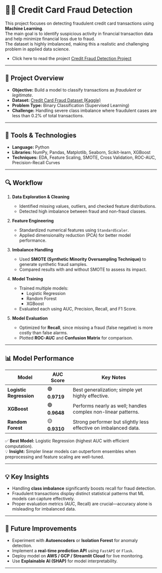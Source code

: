 # 🕵️‍♀️ Credit Card Fraud Detection

This project focuses on detecting fraudulent credit card transactions using **Machine Learning**.  
The main goal is to identify suspicious activity in financial transaction data and help minimize financial loss due to fraud.  
The dataset is highly imbalanced, making this a realistic and challenging problem in applied data science.
 - Click here to read the project [Credit Fraud Detection Project](https://colab.research.google.com/drive/1MVErAlNDPA8-LRGt5HU2hQIbLWRv6AaB?usp=sharing)

---

## 🚀 Project Overview

- **Objective:** Build a model to classify transactions as *fraudulent* or *legitimate*.
- **Dataset:** [Credit Card Fraud Dataset (Kaggle)](https://www.kaggle.com/mlg-ulb/creditcardfraud)
- **Problem Type:** Binary Classification (Supervised Learning)
- **Challenge:** Handling severe class imbalance where fraudulent cases are less than 0.2% of total transactions.

---

## 🧰 Tools & Technologies

- **Language:** Python  
- **Libraries:** NumPy, Pandas, Matplotlib, Seaborn, Scikit-learn, XGBoost  
- **Techniques:** EDA, Feature Scaling, SMOTE, Cross Validation, ROC-AUC, Precision-Recall Curves

---

## 🔍 Workflow

1. **Data Exploration & Cleaning**
   - Identified missing values, outliers, and checked feature distributions.
   - Detected high imbalance between fraud and non-fraud classes.

2. **Feature Engineering**
   - Standardized numerical features using `StandardScaler`.
   - Applied dimensionality reduction (PCA) for better model performance.

3. **Imbalance Handling**
   - Used **SMOTE (Synthetic Minority Oversampling Technique)** to generate synthetic fraud samples.
   - Compared results with and without SMOTE to assess its impact.

4. **Model Training**
   - Trained multiple models:
     - Logistic Regression  
     - Random Forest  
     - XGBoost
   - Evaluated each using AUC, Precision, Recall, and F1 Score.

5. **Model Evaluation**
   - Optimized for **Recall**, since missing a fraud (false negative) is more costly than false alarms.
   - Plotted **ROC-AUC** and **Confusion Matrix** for comparison.

---

## 📊 Model Performance

| Model | AUC Score | Key Notes |
|--------|------------|-----------|
| **Logistic Regression** | 🟢 **0.9719** | Best generalization; simple yet highly effective. |
| **XGBoost** | 🟢 **0.9648** | Performs nearly as well; handles complex non-linear patterns. |
| **Random Forest** | 🟡 **0.9310** | Strong performer but slightly less effective on imbalanced data. |

✅ **Best Model:** Logistic Regression (highest AUC with efficient computation).  
💡 **Insight:** Simpler linear models can outperform ensembles when preprocessing and feature scaling are well-tuned.

---

## 💡 Key Insights

- Handling **class imbalance** significantly boosts recall for fraud detection.
- Fraudulent transactions display distinct statistical patterns that ML models can capture effectively.
- Proper evaluation metrics (AUC, Recall) are crucial—accuracy alone is misleading for imbalanced data.

---

## 🧠 Future Improvements

- Experiment with **Autoencoders** or **Isolation Forest** for anomaly detection.
- Implement a **real-time prediction API** using `FastAPI` or `Flask`.
- Deploy model on **AWS / GCP / Streamlit Cloud** for live monitoring.
- Use **Explainable AI (SHAP)** for model interpretability.

---
